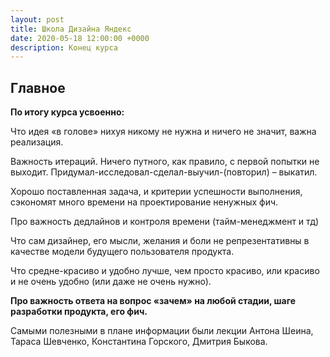 ```yaml
---
layout: post
title: Школа Дизайна Яндекс
date: 2020-05-18 12:00:00 +0000
description: Конец курса
---
```


## Главное ##

**По итогу курса усвоенно:**  

Что идея «в голове» нихуя никому не нужна и ничего не значит, важна реализация.  

Важность итераций. Ничего путного, как правило, с первой попытки не выходит. Придумал-исследовал-сделал-выучил-(повторил) – выкатил.  

Хорошо поставленная задача, и критерии успешности выполнения, сэкономят много времени на проектирование ненужных фич.  

Про важность дедлайнов и контроля времени (тайм-менеджмент и тд)  

Что сам дизайнер, его мысли, желания и боли не репрезентативны в качестве модели будущего пользователя продукта.  

Что средне-красиво и удобно лучше, чем просто красиво, или красиво и не очень удобно (или даже не очень нужно).    

**Про важность ответа на вопрос «зачем» на любой стадии, шаге разработки продукта, его фич.**  


Самыми полезными в плане информации были лекции Антона Шеина, Тараса Шевченко, Константина Горского, Дмитрия Быкова.  
